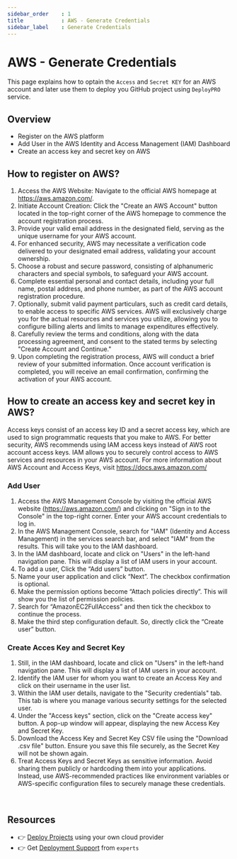 ```yaml
---
sidebar_order    : 1
title            : AWS - Generate Credentials
sidebar_label    : Generate Credentials
---
```


# AWS - Generate Credentials

This page explains how to optain the `Access` and `Secret KEY` for an AWS account and later use them to deploy you GitHub project using `DeployPRO` service.

## Overview
- Register on the AWS platform
- Add User in the AWS Identity and Access Management (IAM) Dashboard
- Create an access key and secret key on AWS

## How to register on AWS?

1. Access the AWS Website: Navigate to the official AWS homepage at https://aws.amazon.com/.
2. Initiate Account Creation: Click the "Create an AWS Account" button located in the top-right corner of the AWS homepage to commence the account registration process.
3. Provide your valid email address in the designated field, serving as the unique username for your AWS account.
4. For enhanced security, AWS may necessitate a verification code delivered to your designated email address, validating your account ownership. 
5. Choose a robust and secure password, consisting of alphanumeric characters and special symbols, to safeguard your AWS account.
6. Complete essential personal and contact details, including your full name, postal address, and phone number, as part of the AWS account registration procedure.
7. Optionally, submit valid payment particulars, such as credit card details, to enable access to specific AWS services. AWS will exclusively charge you for the actual resources and services you utilize, allowing you to configure billing alerts and limits to manage expenditures effectively.
8. Carefully review the terms and conditions, along with the data processing agreement, and consent to the stated terms by selecting "Create Account and Continue."
9. Upon completing the registration process, AWS will conduct a brief review of your submitted information. Once account verification is completed, you will receive an email confirmation, confirming the activation of your AWS account.

## How to create an access key and secret key in AWS?
Access keys consist of an access key ID and a secret access key, which are used to sign programmatic requests that you make to AWS. For better security, AWS recommends using IAM access keys instead of AWS root account access keys. IAM allows you to securely control access to AWS services and resources in your AWS account. For more information about AWS Account and Access Keys, visit https://docs.aws.amazon.com/

### Add User
1. Access the AWS Management Console by visiting the official AWS website (https://aws.amazon.com/) and clicking on "Sign in to the Console" in the top-right corner. Enter your AWS account credentials to log in.
2. In the AWS Management Console, search for "IAM" (Identity and Access Management) in the services search bar, and select "IAM" from the results. This will take you to the IAM dashboard. 
3. In the IAM dashboard, locate and click on "Users" in the left-hand navigation pane. This will display a list of IAM users in your account.
4. To add a user, Click the “Add users” button.
5. Name your user application and click “Next”. The checkbox confirmation is optional.
6. Make the permission options become “Attach policies directly”. This will show you the list of permission policies. 
7. Search for “AmazonEC2FullAccess” and then tick the checkbox to continue the process.
8. Make the third step configuration default. So, directly click the “Create user” button.

### Create Acces Key and Secret Key

1. Still, in the IAM dashboard, locate and click on "Users" in the left-hand navigation pane. This will display a list of IAM users in your account.
2. Identify the IAM user for whom you want to create an Access Key and click on their username in the user list. 
3. Within the IAM user details, navigate to the "Security credentials" tab. This tab is where you manage various security settings for the selected user.
4. Under the "Access keys" section, click on the "Create access key" button. A pop-up window will appear, displaying the new Access Key and Secret Key.
5. Download the Access Key and Secret Key CSV file using the "Download .csv file" button. Ensure you save this file securely, as the Secret Key will not be shown again.
6. Treat Access Keys and Secret Keys as sensitive information. Avoid sharing them publicly or hardcoding them into your applications. Instead, use AWS-recommended practices like environment variables or AWS-specific configuration files to securely manage these credentials.

<br />

## Resources

- 👉 [Deploy Projects](https://deploypro.dev/) using your own cloud provider
- 👉 Get [Deployment Support](https://deploypro.dev/support/) from `experts` 
